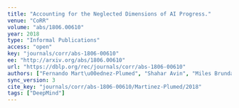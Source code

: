 ```yaml
---
title: "Accounting for the Neglected Dimensions of AI Progress."
venue: "CoRR"
volume: "abs/1806.00610"
year: 2018
type: "Informal Publications"
access: "open"
key: "journals/corr/abs-1806-00610"
ee: "http://arxiv.org/abs/1806.00610"
url: "https://dblp.org/rec/journals/corr/abs-1806-00610"
authors: ["Fernando Mart\u00ednez-Plumed", "Shahar Avin", "Miles Brundage", "Allan Dafoe", "Se\u00e1n \u00d3 h\u00c9igeartaigh", "Jos\u00e9 Hern\u00e1ndez-Orallo"]
sync_version: 3
cite_key: "journals/corr/abs-1806-00610/Martinez-Plumed/2018"
tags: ["DeepMind"]
---
```

